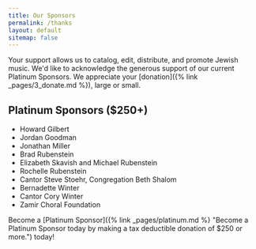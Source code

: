 ```yaml
---
title: Our Sponsors
permalink: /thanks
layout: default
sitemap: false
---
```


Your support allows us to catalog, edit, distribute, and promote Jewish music.
We'd like to acknowledge the generous support of our current Platinum Sponsors. We appreciate your [donation]({% link _pages/3_donate.md %}), large or small.

## Platinum Sponsors ($250+)

- Howard Gilbert
- Jordan Goodman
- Jonathan Miller
- Brad Rubenstein
- Elizabeth Skavish and Michael Rubenstein
- Rochelle Rubenstein
- Cantor Steve Stoehr, Congregation Beth Shalom
- Bernadette Winter
- Cantor Cory Winter
- Zamir Choral Foundation

Become a [Platinum Sponsor]({% link _pages/platinum.md %} "Become a Platinum
Sponsor today by making a tax deductible donation of $250 or more.") today!
